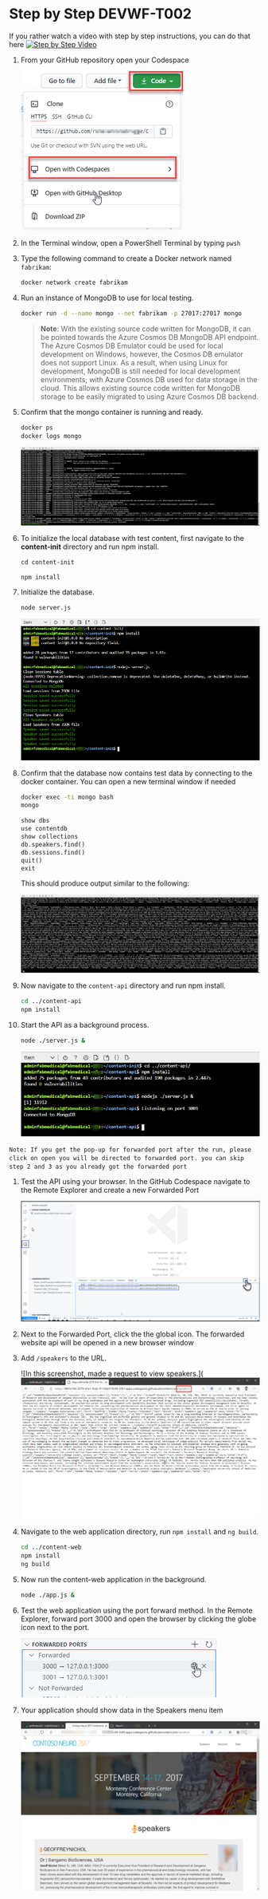 # Step by Step DEVWF-T002

If you rather watch a video with step by step instructions, you can do that here
[![Step by Step Video](https://img.youtube.com/vi/YJkaPF5k_O8/0.jpg)](https://www.youtube.com/watch?v=YJkaPF5k_O8)

1. From your GitHub repository open your Codespace

    ![](https://raw.githubusercontent.com/CloudLabsAI-Azure/AIW-DevOps/main/Assets/OpenCodeSpace.png)

1. In the Terminal window, open a PowerShell Terminal by typing `pwsh`

1. Type the following command to create a Docker network named `fabrikam`:

   ```bash
   docker network create fabrikam
   ```

1. Run an instance of MongoDB to use for local testing.

   ```bash
   docker run -d --name mongo --net fabrikam -p 27017:27017 mongo
   ```

   > **Note**:  With the existing source code written for MongoDB, it can be pointed towards the Azure Cosmos DB MongoDB API endpoint. The Azure Cosmos DB Emulator could be used for local development on Windows, however, the Cosmos DB emulator does not support Linux. As a result, when using Linux for development, MongoDB is still needed for local development environments; with Azure Cosmos DB used for data storage in the cloud. This allows existing source code written for MongoDB storage to be easily migrated to using Azure Cosmos DB backend.

1. Confirm that the mongo container is running and ready.

   ```bash
   docker ps
   docker logs mongo
   ```

   ![In this screenshot of the console window, docker container list has been typed and run at the command prompt, and the “api” container is in the list. Below this the log output is shown.](https://raw.githubusercontent.com/CloudLabsAI-Azure/AIW-DevOps/main/Assets/Ex1-Task1.4.png)

1. To initialize the local database with test content, first navigate to the **content-init** directory and run npm install.

   ```
   cd content-init
   ```

   ```bash
   npm install
   ```

1. Initialize the database.

   ```bash
   node server.js
   ```

   ![This screenshot of the console window shows output from running the database initialization.](https://raw.githubusercontent.com/CloudLabsAI-Azure/AIW-DevOps/main/Assets/Ex1-Task1.7.png)

1. Confirm that the database now contains test data by connecting to the docker container. You can open a new terminal window if needed

   ```bash
   docker exec -ti mongo bash
   mongo
   ```

   ```text
   show dbs
   use contentdb
   show collections
   db.speakers.find()
   db.sessions.find()
   quit()
   exit
   ```

   This should produce output similar to the following:

   ![This screenshot of the console window shows the data output.](https://raw.githubusercontent.com/CloudLabsAI-Azure/AIW-DevOps/main/Assets/Ex1-Task1.8.png)

1. Now navigate to the `content-api` directory and run npm install.

   ```bash
   cd ../content-api
   npm install
   ```

1. Start the API as a background process.

    ```bash
    node ./server.js &
    ```

    ![In this screenshot, node ./server.js & has been typed and run at the command prompt, which starts the API as a background process.](https://raw.githubusercontent.com/CloudLabsAI-Azure/AIW-DevOps/main/Assets/image47.png)
    
``Note: If you get the pop-up for forwarded port after the run, please click on open you will be directed to forwarded port. you can skip step 2 and 3 as you already got the forwarded port  ``    

1. Test the API using your browser. In the GitHub Codespace navigate to the Remote Explorer and create a new Forwarded Port

    ![Setup port forwarding ](https://raw.githubusercontent.com/CloudLabsAI-Azure/AIW-DevOps/main/Assets/updated-port.png)

1. Next to the Forwarded Port, click the the global icon. The forwarded website api will be opened in a new browser window

1. Add `/speakers` to the URL.

    ![In this screenshot, made a request to view speakers.](![In this screenshot, made a request to view speakers.](https://raw.githubusercontent.com/CloudLabsAI-Azure/AIW-DevOps/main/Assets/SpeakersAPI.png)

1. Navigate to the web application directory, run `npm install` and `ng build`.

   ```bash
   cd ../content-web
   npm install
   ng build
   ```
   
1. Now run the content-web application in the background.

    ```bash
    node ./app.js &
    ```

1. Test the web application using the port forward method. In the Remote Explorer, forward port 3000 and open the browser by clicking the globe icon next to the port. 

    ![Open the running app in your browser](https://raw.githubusercontent.com/CloudLabsAI-Azure/AIW-DevOps/main/Assets/OpenBrowser.png)

1. Your application should show data in the Speakers menu item

    ![Verify that speaker data is shown](https://raw.githubusercontent.com/CloudLabsAI-Azure/AIW-DevOps/main/Assets/neuroconf-screen.png)

